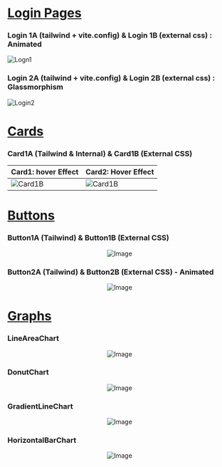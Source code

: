# <u>Login Pages</u>

### Login 1A (tailwind + vite.config) & Login 1B (external css) : Animated

![Logn1](https://github.com/user-attachments/assets/92775a5c-f904-45a0-b62e-4d4790013418)

### Login 2A (tailwind + vite.config) & Login 2B (external css) : Glassmorphism

![Login2](https://github.com/user-attachments/assets/2aff2b72-b5cf-4e45-b574-a5e49e59efef)

# <u>Cards</u>

### Card1A (Tailwind & Internal) & Card1B (External CSS)

| Card1: hover Effect                                                                        | Card2: Hover Effect                                                                       |
| ------------------------------------------------------------------------------------------ | ----------------------------------------------------------------------------------------- |
| ![Card1B](https://github.com/user-attachments/assets/4480d0f1-bed2-4eb5-a59e-e4cc61591195) | ![Card1B](https://github.com/user-attachments/assets/b8c62f3c-d52a-41aa-9796-641321b761b4) |

# <u>Buttons</u>

### Button1A (Tailwind) & Button1B (External CSS)
<p align="center">
  <img src="https://github.com/user-attachments/assets/c6f45b64-9bed-4fde-8f9d-271c14d52309" alt="Image" />
</p>

### Button2A (Tailwind) & Button2B (External CSS) - Animated
<p align="center">
  <img src="https://github.com/user-attachments/assets/934bdca3-4b1a-4818-b7f7-9e64fb0b336e" alt="Image" />
</p>


# <u>Graphs</u>

### LineAreaChart
<p align="center">
  <img src="https://github.com/user-attachments/assets/6c13fa2d-fb53-43d6-adbe-7d5b491a57c7" alt="Image" />
</p>

### DonutChart
<p align="center">
  <img src="https://github.com/user-attachments/assets/00096ab8-df32-40e5-b48c-950db04f326b" alt="Image" />
</p>

### GradientLineChart
<p align="center">
  <img src="https://github.com/user-attachments/assets/a865c2ba-fd2b-4b2c-ad1f-7b79bf8a9cbd" alt="Image" />
</p>


### HorizontalBarChart
<p align="center">
  <img src="https://github.com/user-attachments/assets/93b7af3e-5b4c-45f3-b675-665bf80365de" alt="Image" />
</p>